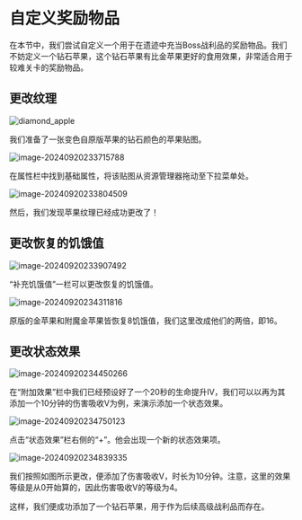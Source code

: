 # 自定义奖励物品

在本节中，我们尝试自定义一个用于在遗迹中充当Boss战利品的奖励物品。我们不妨定义一个钻石苹果，这个钻石苹果有比金苹果更好的食用效果，非常适合用于较难关卡的奖励物品。

## 更改纹理

![diamond_apple](./assets/diamond_apple.png)

我们准备了一张变色自原版苹果的钻石颜色的苹果贴图。

![image-20240920233715788](./assets/image-20240920233715788.png)

在属性栏中找到基础属性，将该贴图从资源管理器拖动至下拉菜单处。

![image-20240920233804509](./assets/image-20240920233804509.png)

然后，我们发现苹果纹理已经成功更改了！

## 更改恢复的饥饿值

![image-20240920233907492](./assets/image-20240920233907492.png)

“补充饥饿值”一栏可以更改恢复的饥饿值。

![image-20240920234311816](./assets/image-20240920234311816.png)

原版的金苹果和附魔金苹果皆恢复8饥饿值，我们这里改成他们的两倍，即16。

## 更改状态效果

![image-20240920234450266](./assets/image-20240920234450266.png)

在“附加效果”栏中我们已经预设好了一个20秒的生命提升IV，我们可以以再为其添加一个10分钟的伤害吸收V为例，来演示添加一个状态效果。

![image-20240920234750123](./assets/image-20240920234750123.png)

点击“状态效果”栏右侧的“+”。他会出现一个新的状态效果项。

![image-20240920234839335](./assets/image-20240920234839335.png)

我们按照如图所示更改，便添加了伤害吸收V，时长为10分钟。注意，这里的效果等级是从0开始算的，因此伤害吸收V的等级为4。

这样，我们便成功添加了一个钻石苹果，用于作为后续高级战利品而存在。